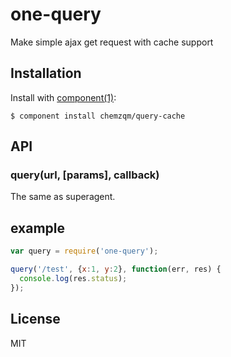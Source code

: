 
# one-query

  Make simple ajax get request with cache support

## Installation

  Install with [component(1)](http://component.io):

    $ component install chemzqm/query-cache

## API

### query(url, [params], callback)

The same as superagent.

## example

``` js
var query = require('one-query');

query('/test', {x:1, y:2}, function(err, res) {
  console.log(res.status);
});
```


## License

  MIT
